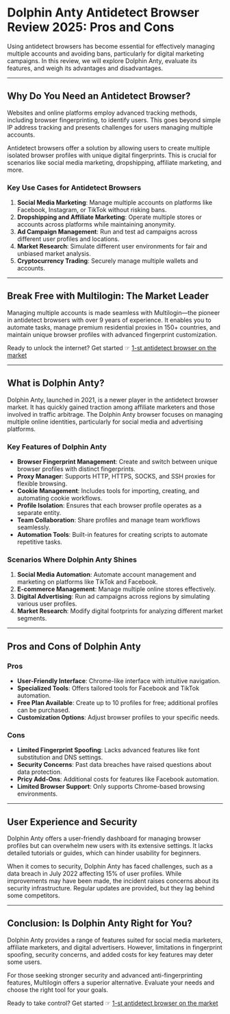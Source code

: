 # Dolphin Anty Antidetect Browser Review 2025: Pros and Cons

Using antidetect browsers has become essential for effectively managing multiple accounts and avoiding bans, particularly for digital marketing campaigns. In this review, we will explore Dolphin Anty, evaluate its features, and weigh its advantages and disadvantages.

---

## Why Do You Need an Antidetect Browser?

Websites and online platforms employ advanced tracking methods, including browser fingerprinting, to identify users. This goes beyond simple IP address tracking and presents challenges for users managing multiple accounts. 

Antidetect browsers offer a solution by allowing users to create multiple isolated browser profiles with unique digital fingerprints. This is crucial for scenarios like social media marketing, dropshipping, affiliate marketing, and more.

### Key Use Cases for Antidetect Browsers

1. **Social Media Marketing**: Manage multiple accounts on platforms like Facebook, Instagram, or TikTok without risking bans.  
2. **Dropshipping and Affiliate Marketing**: Operate multiple stores or accounts across platforms while maintaining anonymity.  
3. **Ad Campaign Management**: Run and test ad campaigns across different user profiles and locations.  
4. **Market Research**: Simulate different user environments for fair and unbiased market analysis.  
5. **Cryptocurrency Trading**: Securely manage multiple wallets and accounts.  

---

## Break Free with Multilogin: The Market Leader

Managing multiple accounts is made seamless with Multilogin—the pioneer in antidetect browsers with over 9 years of experience. It enables you to automate tasks, manage premium residential proxies in 150+ countries, and maintain unique browser profiles with advanced fingerprint customization.

Ready to unlock the internet? Get started ☞ [1-st antidetect browser on the market](https://bit.ly/multIlogin)

---

## What is Dolphin Anty?

Dolphin Anty, launched in 2021, is a newer player in the antidetect browser market. It has quickly gained traction among affiliate marketers and those involved in traffic arbitrage. The Dolphin Anty browser focuses on managing multiple online identities, particularly for social media and advertising platforms.

### Key Features of Dolphin Anty

- **Browser Fingerprint Management**: Create and switch between unique browser profiles with distinct fingerprints.  
- **Proxy Manager**: Supports HTTP, HTTPS, SOCKS, and SSH proxies for flexible browsing.  
- **Cookie Management**: Includes tools for importing, creating, and automating cookie workflows.  
- **Profile Isolation**: Ensures that each browser profile operates as a separate entity.  
- **Team Collaboration**: Share profiles and manage team workflows seamlessly.  
- **Automation Tools**: Built-in features for creating scripts to automate repetitive tasks.  

### Scenarios Where Dolphin Anty Shines

1. **Social Media Automation**: Automate account management and marketing on platforms like TikTok and Facebook.  
2. **E-commerce Management**: Manage multiple online stores effectively.  
3. **Digital Advertising**: Run ad campaigns across regions by simulating various user profiles.  
4. **Market Research**: Modify digital footprints for analyzing different market segments.  

---

## Pros and Cons of Dolphin Anty

### Pros

- **User-Friendly Interface**: Chrome-like interface with intuitive navigation.  
- **Specialized Tools**: Offers tailored tools for Facebook and TikTok automation.  
- **Free Plan Available**: Create up to 10 profiles for free; additional profiles can be purchased.  
- **Customization Options**: Adjust browser profiles to your specific needs.  

### Cons

- **Limited Fingerprint Spoofing**: Lacks advanced features like font substitution and DNS settings.  
- **Security Concerns**: Past data breaches have raised questions about data protection.  
- **Pricy Add-Ons**: Additional costs for features like Facebook automation.  
- **Limited Browser Support**: Only supports Chrome-based browsing environments.  

---

## User Experience and Security

Dolphin Anty offers a user-friendly dashboard for managing browser profiles but can overwhelm new users with its extensive settings. It lacks detailed tutorials or guides, which can hinder usability for beginners.

When it comes to security, Dolphin Anty has faced challenges, such as a data breach in July 2022 affecting 15% of user profiles. While improvements may have been made, the incident raises concerns about its security infrastructure. Regular updates are provided, but they lag behind some competitors.

---

## Conclusion: Is Dolphin Anty Right for You?

Dolphin Anty provides a range of features suited for social media marketers, affiliate marketers, and digital advertisers. However, limitations in fingerprint spoofing, security concerns, and added costs for key features may deter some users.

For those seeking stronger security and advanced anti-fingerprinting features, Multilogin offers a superior alternative. Evaluate your needs and choose the right tool for your goals.

Ready to take control? Get started ☞ [1-st antidetect browser on the market](https://bit.ly/multIlogin)
